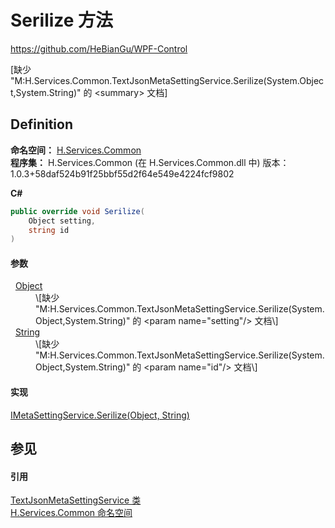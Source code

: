 # Serilize 方法
https://github.com/HeBianGu/WPF-Control

\[缺少 "M:H.Services.Common.TextJsonMetaSettingService.Serilize(System.Object,System.String)" 的 &lt;summary&gt; 文档\]



## Definition
**命名空间：** <a href="b9cdd84f-6623-a51a-f53b-465103ced202">H.Services.Common</a>  
**程序集：** H.Services.Common (在 H.Services.Common.dll 中) 版本：1.0.3+58daf524b91f25bbf55d2f64e549e4224fcf9802

**C#**
``` C#
public override void Serilize(
	Object setting,
	string id
)
```



#### 参数
<dl><dt>  <a href="https://learn.microsoft.com/dotnet/api/system.object" target="_blank" rel="noopener noreferrer">Object</a></dt><dd>\[缺少 "M:H.Services.Common.TextJsonMetaSettingService.Serilize(System.Object,System.String)" 的 &lt;param name="setting"/&gt; 文档\]</dd><dt>  <a href="https://learn.microsoft.com/dotnet/api/system.string" target="_blank" rel="noopener noreferrer">String</a></dt><dd>\[缺少 "M:H.Services.Common.TextJsonMetaSettingService.Serilize(System.Object,System.String)" 的 &lt;param name="id"/&gt; 文档\]</dd></dl>

#### 实现
<a href="044f949e-6b45-0e74-cee8-72c3ae4bffc3">IMetaSettingService.Serilize(Object, String)</a>  


## 参见


#### 引用
<a href="afc50078-6eba-e4f2-1b6b-0d02440925a1">TextJsonMetaSettingService 类</a>  
<a href="b9cdd84f-6623-a51a-f53b-465103ced202">H.Services.Common 命名空间</a>  
